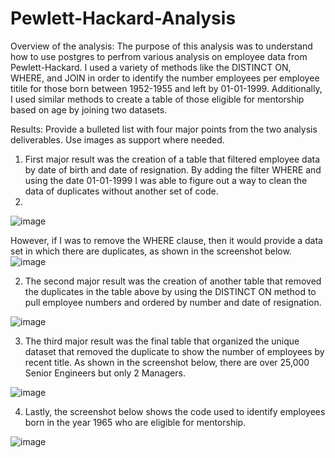 # Pewlett-Hackard-Analysis

Overview of the analysis: The purpose of this analysis was to understand how to use postgres to perfrom various analysis on employee data from Pewlett-Hackard. I used a variety of methods like the DISTINCT ON, WHERE, and JOIN in order to identify the number employees per employee titile for those born between 1952-1955 and left by 01-01-1999. Additionally, I used similar methods to create a table of those eligible for mentorship based on age by joining two datasets.


Results: Provide a bulleted list with four major points from the two analysis deliverables. Use images as support where needed.

1. First major result was the creation of a table that filtered employee data by date of birth and date of resignation. By adding the filter WHERE and using the date 01-01-1999 I was able to figure out a way to clean the data of duplicates without another set of code. 
2. 
![image](https://user-images.githubusercontent.com/96396696/155832365-7171bb4e-82b7-4e32-b30f-da1f3c14a54d.png)

However, if I was to remove the WHERE clause, then it would provide a data set in which there are duplicates, as shown in the screenshot below.
![image](https://user-images.githubusercontent.com/96396696/155832745-f74bd1c9-72c5-4141-b6f3-c1663741f67a.png)

2. The second major result was the creation of another table that removed the duplicates in the table above by using the DISTINCT ON method to pull employee numbers and ordered by number and date of resignation. 

![image](https://user-images.githubusercontent.com/96396696/155832378-9109bb5e-741e-4bb4-899f-090c030f1cfc.png)

3. The third major result was the final table that organized the unique dataset that removed the duplicate to show the number of employees by recent title. As shown in the screenshot below, there are over 25,000 Senior Engineers but only 2 Managers. 

![image](https://user-images.githubusercontent.com/96396696/155832388-062538db-d183-4e94-9d3d-c362b56fb0e3.png)

4. Lastly, the screenshot  below shows the code used to identify employees born in the year 1965 who are eligible for mentorship. 

![image](https://user-images.githubusercontent.com/96396696/155832566-3963228f-b1e0-43e7-9645-f4e32f74e3a4.png)
